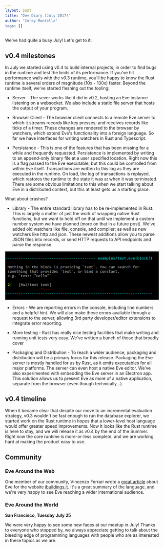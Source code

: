 ```yaml
---
layout: post
title: "Dev Diary (July 2017)"
author: "Corey Montella"
tags: []
---
```


We've had quite a busy July! Let's get to it:

## v0.4 milestones

In July we started using v0.4 to build internal projects, in order to find bugs in the runtime and test the limits of its performance. If you've hit performance walls with the v0.3 runtime, you'll be happy to know the Rust runtime is several orders of magnitude (10x - 100x) faster. Beyond the runtime itself, we've started fleshing out the tooling:

- Server - The sever works like it did in v0.2, hosting an Eve instance listening on a websocket. We also include a static file server that hosts the output of your program.
- Browser Client - The browser client connects to a remote Eve server to which it streams records like key presses; and receives records like ticks of a timer. These changes are rendered to the browser by watchers, which extend Eve's functionality into a foreign language. So far we have interfaces for writing watchers in Rust and Typescript.

- Persistance - This is one of the features that has been missing for a while and frequently requested. Persistence is implemented by writing to an append-only binary file at a user specified location. Right now this is a flag passed to the Eve executable, but this could be controlled from within Eve itself. Transactions are written to this log as they are executed in the runtime. On load, the log of transactions is replayed, which restores the runtime to the state it was at when it was terminated. There are some obvious limitations to this when we start talking about Eve in a distributed context, but this at least gets us a starting place.

What about crashes?

- Library - The entire standard library has to be re-implemented in Rust. This is largely a matter of just the work of wrapping native Rust functions, but we want to hold off on that until we implement a custom number system we have planned (more on that in a future post). We've added old watchers like file, console, and compiler; as well as new watchers like http and json. These newest additions allow you to parse JSON files into records, or send HTTP requests to API endpoints and parse the response.

![Error](/images/v0.4-error.png)

- Errors - We are reporting errors in the console, including line numbers and a helpful hint. We will also make these errors available through a request to the server, allowing 3rd party developer/editor extensions to integrate error reporting.

- More testing - Rust has really nice testing facilities that make writing and running unit tests very easy. We've written a bunch of those that broadly cover 

- Packaging and Distribution - To reach a wider audience, packaging and distribution will be a primary focus for this release. Packaging the Eve server is mostly handled for us by Rust, as it emits executables for all major platforms. The server can even host a native Eve editor. We've also experimented with embedding the Eve server in an Electron app. This solution allows us to present Eve as more of a native application, separate from the browser (even though technically...).

## v0.4 timeline

When it became clear that despite our move to an incremental evaluation strategy, v0.3 wouldn't be fast enough to run the database explorer, we started work on the Rust runtime in hopes that a lower-level host language would offer greater speed improvements. Now it looks like the Rust runtime is here to stay, and we will release it as v0.4 by the end of the Summer. Right now the core runtime is more-or-less complete, and we are working hard at making the product easy to use. 

## Community

### Eve Around the Web

One member of our community, Vincenzo Ferrari wrote a [great article](https://www.ibuildings.it/it/blog/eve-una-piattaforma-il-web) about Eve for the website [ibuildings.it](https://www.ibuildings.it/it/blog/eve-una-piattaforma-il-web). It's a great summary of the language, and we're very happy to see Eve reaching a wider international audience.

### Eve Around the World

**San Francisco, Tuesday July 25**

We were very happy to see some new faces at our meetup in July! Thanks to everyone who stopped by, we always appreciate getting to talk about the bleeding edge of programming languages with people who are as interested in these topics as we are.
